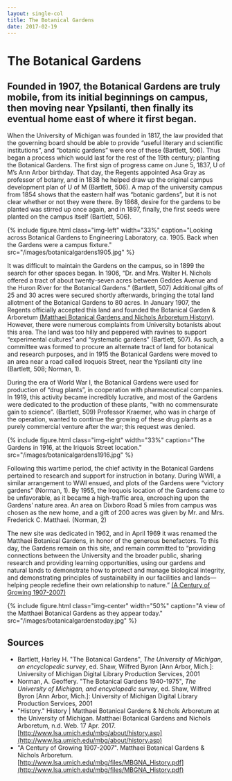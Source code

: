 ```yaml
---
layout: single-col
title: The Botanical Gardens
date: 2017-02-19
---
```


# The Botanical Gardens

## Founded in 1907, the Botanical Gardens are truly mobile, from its initial beginnings on campus, then moving near Ypsilanti, then finally its eventual home east of where it first began.

When the University of Michigan was founded in 1817, the law provided that the governing board should be able to provide “useful literary and scientific institutions”, and “botanic gardens” were one of these (Bartlett, 506). Thus began a process which would last for the rest of the 19th century; planting the Botanical Gardens. The first sign of progress came on June 5, 1837, U of M’s Ann Arbor birthday. That day, the Regents appointed Asa Gray as professor of botany, and in 1838 he helped draw up the original campus development plan of U of M (Bartlett, 506). A map of the university campus from 1854 shows that the eastern half was “botanic gardens”, but it is not clear whether or not they were there. By 1868, desire for the gardens to be planted was stirred up once again, and in 1897, finally, the first seeds were planted on the campus itself (Bartlett, 506).

{% include figure.html class="img-left" width="33%" caption="Looking across Botanical Gardens to Engineering Laboratory, ca. 1905. Back when the Gardens were a campus fixture." src="/images/botanicalgardens1905.jpg" %}

It was difficult to maintain the Gardens on the campus, so in 1899 the search for other spaces began. In 1906, “Dr. and Mrs. Walter H. Nichols offered a tract of about twenty-seven acres between Geddes Avenue and the Huron River for the Botanical Gardens.” (Bartlett, 507) Additional gifts of 25 and 30 acres were secured shortly afterwards, bringing the total land allotment of the Botanical Gardens to 80 acres. In January 1907, the Regents officially accepted this land and founded the Botanical Garden & Arboretum [(Matthaei Botanical Gardens and Nichols Arboretum History)](http://www.lsa.umich.edu/mbg/about/history.asp). However, there were numerous complaints from University botanists about this area. The land was too hilly and peppered with ravines to support “experimental cultures” and “systematic gardens” (Bartlett, 507). As such, a committee was formed to procure an alternate tract of land for botanical and research purposes, and in 1915 the Botanical Gardens were moved to an area near a road called Iroquois Street, near the Ypsilanti city line (Bartlett, 508; Norman, 1).

During the era of World War I, the Botanical Gardens were used for production of “drug plants”, in cooperation with pharmaceutical companies. In 1919, this activity became incredibly lucrative, and most of the Gardens were dedicated to the production of these plants, “with no commensurate gain to science”. (Bartlett, 509) Professor Kraemer, who was in charge of the operation, wanted to continue the growing of these drug  plants as a purely commercial venture after the war; this request was denied.

{% include figure.html class="img-right" width="33%" caption="The Gardens in 1916, at the Iriquois Street location." src="/images/botanicalgardens1916.jpg" %}

Following this wartime period, the chief activity in the Botanical Gardens pertained to research and support for instruction in botany. During WWII, a similar arrangement to WWI ensued, and plots of the Gardens were “victory gardens” (Norman, 1). By 1955, the Iroquois location of the Gardens came to be unfavorable, as it became a high-traffic area, encroaching upon the Gardens’ nature area. An area on Dixboro Road 5 miles from campus was chosen as the new home, and a gift of 200 acres was given by Mr. and Mrs. Frederick C. Matthaei. (Norman, 2)

The new site was dedicated in 1962, and in April 1969 it was renamed the Matthaei Botanical Gardens, in honor of the generous benefactors. To this day, the Gardens remain on this site, and remain committed to “providing connections between the University and the broader public, sharing research and providing learning opportunities, using our gardens and natural lands to demonstrate how to protect and manage biological integrity, and demonstrating principles of sustainability in our facilities and lands—helping people redefine their own relationship to nature.” [(A Century of Growing 1907-2007)](http://www.lsa.umich.edu/mbg/files/MBGNA_History.pdf)

{% include figure.html class="img-center" width="50%" caption="A view of the Matthaei Botanical Gardens as they appear today." src="/images/botanicalgardenstoday.jpg" %}

## Sources

- Bartlett, Harley H. "The Botanical Gardens", *The University of Michigan, an encyclopedic survey*, ed. Shaw, Wilfred Byron [Ann Arbor, Mich.]: University of Michigan Digital Library Production Services, 2001
- Norman, A. Geoffery. "The Botanical Gardens 1940-1975", *The University of Michigan, and encyclopedic survey*, ed. Shaw, Wilfred Byron [Ann Arbor, Mich.]: University of Michigan Digital Library Production Services, 2001
- "History." History | Matthaei Botanical Gardens & Nichols Arboretum at the University of Michigan. Matthaei Botanical Gardens and Nichols Arboretum, n.d. Web. 17 Apr. 2017. [http://www.lsa.umich.edu/mbg/about/history.asp](http://www.lsa.umich.edu/mbg/about/history.asp)
- "A Century of Growing 1907-2007". Matthaei Botanical Gardens & Nichols Arboretum. [http://www.lsa.umich.edu/mbg/files/MBGNA_History.pdf](http://www.lsa.umich.edu/mbg/files/MBGNA_History.pdf)
